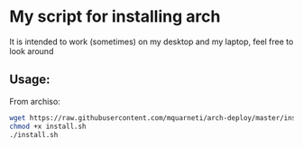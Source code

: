 # My script for installing arch

It is intended to work (sometimes) on my desktop and my laptop, feel free to look around

## Usage:

From archiso:

```sh
wget https://raw.githubusercontent.com/mquarneti/arch-deploy/master/install.sh
chmod +x install.sh
./install.sh
```
